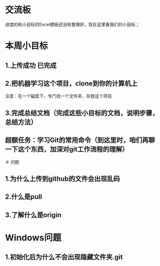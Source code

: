# 交流板
进度的和小目标的Excel模板还没有整理好，现在这里看我们的小目标；

# 本周小目标 
## 1.上传成功 已完成
## 2.把机器学习这个项目，clone到你的计算机上

注意：在一个磁盘下，专门找一个文件夹，存放这个项目

## 3.完成总结文档（完成这些小目标的文档，说明步骤，总结方法）

## 超额任务：学习Git的常用命令（到这里时，咱们再聊一下这个东西，加深对git工作流程的理解）

＃ 问题
## 1.为什么上传到github的文件会出现乱码
## 2.什么是pull
## 3.了解什么是origin

# Windows问题
## 1.初始化后为什么不会出现隐藏文件夹.git
